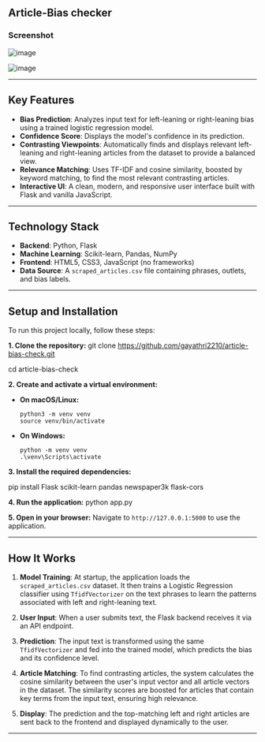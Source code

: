 Article-Bias checker
---

### Screenshot

![image](https://github.com/user-attachments/assets/0f14c221-3db8-4267-b883-c702f4874697)

![image](https://github.com/user-attachments/assets/7493c473-8f17-424e-9309-f58784ad3ec8)



---

## Key Features

*   **Bias Prediction**: Analyzes input text for left-leaning or right-leaning bias using a trained logistic regression model.
*   **Confidence Score**: Displays the model's confidence in its prediction.
*   **Contrasting Viewpoints**: Automatically finds and displays relevant left-leaning and right-leaning articles from the dataset to provide a balanced view.
*   **Relevance Matching**: Uses TF-IDF and cosine similarity, boosted by keyword matching, to find the most relevant contrasting articles.
*   **Interactive UI**: A clean, modern, and responsive user interface built with Flask and vanilla JavaScript.

---

## Technology Stack

*   **Backend**: Python, Flask
*   **Machine Learning**: Scikit-learn, Pandas, NumPy
*   **Frontend**: HTML5, CSS3, JavaScript (no frameworks)
*   **Data Source**: A `scraped_articles.csv` file containing phrases, outlets, and bias labels.

---

## Setup and Installation

To run this project locally, follow these steps:

**1. Clone the repository:**
git clone https://github.com/gayathri2210/article-bias-check.git

cd article-bias-check



**2. Create and activate a virtual environment:**

*   **On macOS/Linux:**
    ```
    python3 -m venv venv
    source venv/bin/activate
    ```
*   **On Windows:**
    ```
    python -m venv venv
    .\venv\Scripts\activate
    ```

**3. Install the required dependencies:**
   
pip install Flask scikit-learn pandas newspaper3k flask-cors



**4. Run the application:**
python app.py



**5. Open in your browser:**
Navigate to `http://127.0.0.1:5000` to use the application.

---

## How It Works

1.  **Model Training**: At startup, the application loads the `scraped_articles.csv` dataset. It then trains a Logistic Regression classifier using `TfidfVectorizer` on the text phrases to learn the patterns associated with left and right-leaning text.

2.  **User Input**: When a user submits text, the Flask backend receives it via an API endpoint.

3.  **Prediction**: The input text is transformed using the same `TfidfVectorizer` and fed into the trained model, which predicts the bias and its confidence level.

4.  **Article Matching**: To find contrasting articles, the system calculates the cosine similarity between the user's input vector and all article vectors in the dataset. The similarity scores are boosted for articles that contain key terms from the input text, ensuring high relevance.

5.  **Display**: The prediction and the top-matching left and right articles are sent back to the frontend and displayed dynamically to the user.

---


